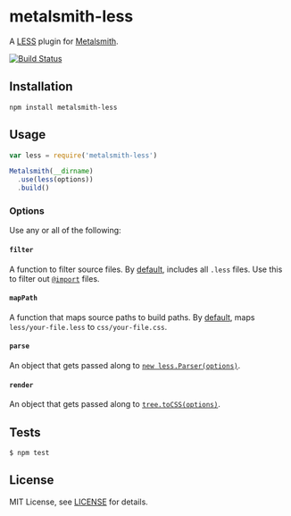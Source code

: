 # metalsmith-less

A [LESS][less] plugin for [Metalsmith][metalsmith].

[![Build Status](https://secure.travis-ci.org/christophercliff/metalsmith-less.png?branch=master)](https://travis-ci.org/christophercliff/metalsmith-less)

## Installation

```
npm install metalsmith-less
```

## Usage

```js
var less = require('metalsmith-less')

Metalsmith(__dirname)
  .use(less(options))
  .build()
```

### Options

Use any or all of the following:

#### `filter`

A function to filter source files. By [default][default filter], includes all `.less` files. Use this to filter out [`@import`][less @import] files.

#### `mapPath`

A function that maps source paths to build paths. By [default][default mapPath], maps `less/your-file.less` to `css/your-file.css`.

#### `parse`

An object that gets passed along to [`new less.Parser(options)`][less source].

#### `render`

An object that gets passed along to [`tree.toCSS(options)`][less source].

## Tests

```
$ npm test
```

## License

MIT License, see [LICENSE](https://github.com/christophercliff/metalsmith-less/blob/master/LICENSE.md) for details.

[less]: http://lesscss.org/
[less @import]: http://lesscss.org/features/#features-overview-feature-importing
[less source]: https://github.com/less/less.js/
[metalsmith]: http://www.metalsmith.io/
[default filter]: https://github.com/christophercliff/metalsmith-less/blob/master/lib/index.js#L38-L40
[default mapPath]: https://github.com/christophercliff/metalsmith-less/blob/master/lib/index.js#L42-L44
